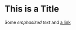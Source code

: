 # This is a Title

Some *emphasized text* and [a
link](http://daringfireball.net/projects/markdown/)

